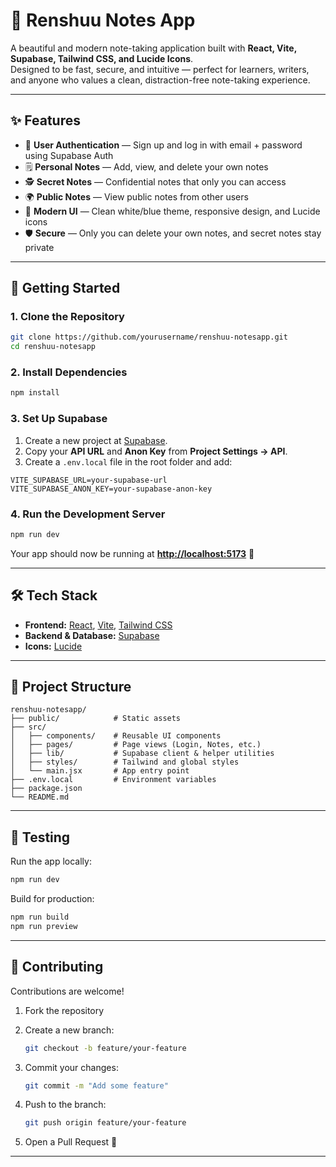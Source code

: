 # 📝 Renshuu Notes App  

A beautiful and modern note-taking application built with **React, Vite, Supabase, Tailwind CSS, and Lucide Icons**.  
Designed to be fast, secure, and intuitive — perfect for learners, writers, and anyone who values a clean, distraction-free note-taking experience.  

---

## ✨ Features  

- 🔐 **User Authentication** — Sign up and log in with email + password using Supabase Auth  
- 🗒️ **Personal Notes** — Add, view, and delete your own notes  
- 🕵️ **Secret Notes** — Confidential notes that only you can access  
- 🌍 **Public Notes** — View public notes from other users  
- 🎨 **Modern UI** — Clean white/blue theme, responsive design, and Lucide icons  
- 🛡️ **Secure** — Only you can delete your own notes, and secret notes stay private  

---

## 🚀 Getting Started  

### 1. Clone the Repository  
```bash
git clone https://github.com/yourusername/renshuu-notesapp.git
cd renshuu-notesapp
````

### 2. Install Dependencies

```bash
npm install
```

### 3. Set Up Supabase

1. Create a new project at [Supabase](https://supabase.com/).
2. Copy your **API URL** and **Anon Key** from **Project Settings → API**.
3. Create a `.env.local` file in the root folder and add:

```env
VITE_SUPABASE_URL=your-supabase-url
VITE_SUPABASE_ANON_KEY=your-supabase-anon-key
```

### 4. Run the Development Server

```bash
npm run dev
```

Your app should now be running at **[http://localhost:5173](http://localhost:5173)** 🎉

---

## 🛠️ Tech Stack

* **Frontend:** [React](https://react.dev/), [Vite](https://vitejs.dev/), [Tailwind CSS](https://tailwindcss.com/)
* **Backend & Database:** [Supabase](https://supabase.com/)
* **Icons:** [Lucide](https://lucide.dev/)

---

## 📂 Project Structure

```
renshuu-notesapp/
├── public/            # Static assets
├── src/
│   ├── components/    # Reusable UI components
│   ├── pages/         # Page views (Login, Notes, etc.)
│   ├── lib/           # Supabase client & helper utilities
│   ├── styles/        # Tailwind and global styles
│   └── main.jsx       # App entry point
├── .env.local         # Environment variables
├── package.json
└── README.md
```

---

## 🧪 Testing

Run the app locally:

```bash
npm run dev
```

Build for production:

```bash
npm run build
npm run preview
```

---

## 🤝 Contributing

Contributions are welcome!

1. Fork the repository
2. Create a new branch:

   ```bash
   git checkout -b feature/your-feature
   ```
3. Commit your changes:

   ```bash
   git commit -m "Add some feature"
   ```
4. Push to the branch:

   ```bash
   git push origin feature/your-feature
   ```
5. Open a Pull Request 🎉

---